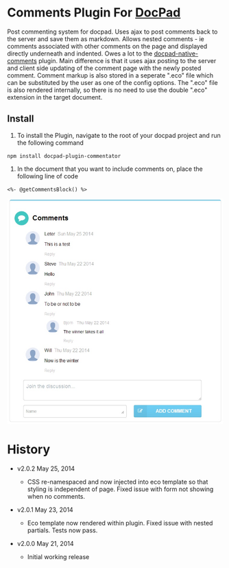 Comments Plugin For [DocPad](https://docpad.org)
=========================

Post commenting system for docpad. Uses ajax to post comments back to the server and save them as markdown. Allows nested comments - ie comments associated with other comments on the page and displayed directly underneath and indented. Owes a lot to the [docpad-native-comments](https://github.com/docpad/docpad-plugin-nativecomments) plugin. Main difference is that it uses ajax posting to the server and client side updating of the comment page with the newly posted comment. Comment markup is also stored in a seperate ".eco" file which can be substituted by the user as one of the config options. The ".eco" file is also rendered internally, so there is no need to use the double ".eco" extension in the target document.

## Install

1. To install the Plugin, navigate to the root of your docpad project and run the following command

  ```
 npm install docpad-plugin-commentator
  ```

1. In the document that you want to include comments on, place the following line of code

  ```
  <%- @getCommentsBlock() %>
  ```

![Screenshot](https://raw.githubusercontent.com/SteveMcArthur/docpad-plugin-commentator/master/screen-shot.jpg)

# History

- v2.0.2 May 25, 2014
	-  CSS re-namespaced and now injected into eco template so that styling is independent of page. Fixed issue with form not showing when no comments.

- v2.0.1 May 23, 2014
	- Eco template now rendered within plugin. Fixed issue with nested partials. Tests now pass.

- v2.0.0 May 21, 2014
	- Initial working release


